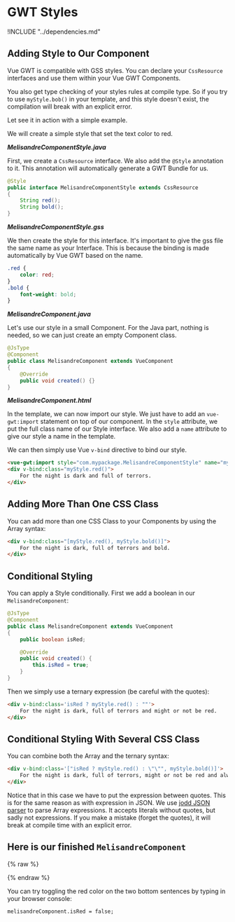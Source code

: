 # GWT Styles

!INCLUDE "../dependencies.md"

## Adding Style to Our Component

Vue GWT is compatible with GSS styles.
You can declare your `CssResource` interfaces and use them within your Vue GWT Components.

You also get type checking of your styles rules at compile type.
So if you try to use `myStyle.bob()` in your template, and this style doesn't exist, the compilation will break with an explicit error.

Let see it in action with a simple example.

We will create a simple style that set the text color to red.

***MelisandreComponentStyle.java***

First, we create a `CssResource` interface.
We also add the `@Style` annotation to it.
This annotation will automatically generate a GWT Bundle for us.

```java
@Style
public interface MelisandreComponentStyle extends CssResource
{
    String red();
    String bold();
}
```

***MelisandreComponentStyle.gss***

We then create the style for this interface.
It's important to give the gss file the same name as your Interface.
This is because the binding is made automatically by Vue GWT based on the name.

```css
.red {
    color: red;
}
.bold {
	font-weight: bold;
}
```

***MelisandreComponent.java***

Let's use our style in a small Component.
For the Java part, nothing is needed, so we can just create an empty Component class.

```java
@JsType
@Component
public class MelisandreComponent extends VueComponent
{
    @Override
    public void created() {}
}
```

***MelisandreComponent.html***

In the template, we can now import our style.
We just have to add an `vue-gwt:import` statement on top of our component.
In the `style` attribute, we put the full class name of our Style interface.
We also add a `name` attribute to give our style a name in the template.

We can then simply use Vue `v-bind` directive to bind our style.

```html
<vue-gwt:import style="com.mypackage.MelisandreComponentStyle" name="myStyle"/>
<div v-bind:class="myStyle.red()">
    For the night is dark and full of terrors.
</div>
```

## Adding More Than One CSS Class

You can add more than one CSS Class to your Components by using the Array syntax:

```html
<div v-bind:class="[myStyle.red(), myStyle.bold()]">
    For the night is dark, full of terrors and bold.
</div>
```

## Conditional Styling

You can apply a Style conditionally.
First we add a boolean in our `MelisandreComponent`:

```java
@JsType
@Component
public class MelisandreComponent extends VueComponent
{
    public boolean isRed;

    @Override
    public void created() {
        this.isRed = true;
    }
}
```
 
Then we simply use a ternary expression (be careful with the quotes):

```html
<div v-bind:class='isRed ? myStyle.red() : ""'>
    For the night is dark, full of terrors and might or not be red.
</div>
```

## Conditional Styling With Several CSS Class

You can combine both the Array and the ternary syntax:
 
```html
<div v-bind:class='["isRed ? myStyle.red() : \"\"", myStyle.bold()]'>
    For the night is dark, full of terrors, might or not be red and always BOLD.
</div>
```

Notice that in this case we have to put the expression between quotes.
This is for the same reason as with expression in JSON.
We use [jodd JSON parser](http://jodd.org/doc/json/json-parser.html) to parse Array expressions.
It accepts literals without quotes, but sadly not expressions.
If you make a mistake (forget the quotes), it will break at compile time with an explicit error.

## Here is our finished `MelisandreComponent`

{% raw %}
<p class="example-container" data-name="melisandreComponent">
    <span id="melisandreComponent"></span>
</p>
{% endraw %}

You can try toggling the red color on the two bottom sentences by typing in your browser console:

```
melisandreComponent.isRed = false;
```
